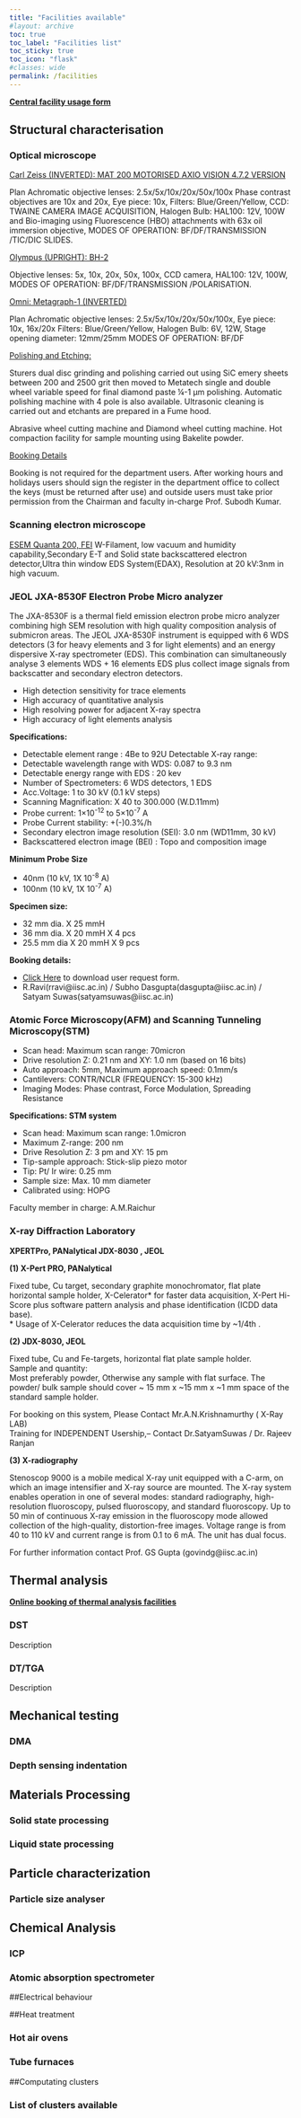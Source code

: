 ```yaml
---
title: "Facilities available"
#layout: archive
toc: true
toc_label: "Facilities list"
toc_sticky: true
toc_icon: "flask"
#classes: wide
permalink: /facilities
---
```

<b><a href="/pdfs/central-facility.pdf" target="_blank">Central facility usage form</a></b>
## Structural characterisation
<h3>Optical microscope</h3>
<u>Carl Zeiss (INVERTED): MAT 200 MOTORISED AXIO VISION 4.7.2 VERSION</u>

Plan Achromatic objective lenses: 2.5x/5x/10x/20x/50x/100x
Phase contrast objectives are 10x and 20x,
Eye piece: 10x,
Filters: Blue/Green/Yellow,
CCD: TWAINE CAMERA IMAGE ACQUISITION,
Halogen Bulb: HAL100: 12V, 100W and Bio-imaging using Fluorescence (HBO) attachments with 63x oil immersion objective,
MODES OF OPERATION: BF/DF/TRANSMISSION /TIC/DIC SLIDES.

<u>Olympus (UPRIGHT): BH-2</u>

Objective lenses: 5x, 10x, 20x, 50x, 100x, CCD camera,
HAL100: 12V, 100W,
MODES OF OPERATION: BF/DF/TRANSMISSION /POLARISATION.

<u>Omni: Metagraph-1 (INVERTED)</u>

Plan Achromatic objective lenses: 2.5x/5x/10x/20x/50x/100x, Eye piece: 10x, 16x/20x
Filters: Blue/Green/Yellow,
Halogen Bulb: 6V, 12W,
Stage opening diameter: 12mm/25mm
MODES OF OPERATION: BF/DF

<u>Polishing and Etching:</u>

Sturers dual disc grinding and polishing carried out using SiC emery sheets between 200 and 2500 grit then moved to Metatech single and double wheel variable speed for final diamond paste ¼-1 µm polishing. Automatic polishing machine with 4 pole is also available. Ultrasonic cleaning is carried out and etchants are prepared in a Fume hood.

Abrasive wheel cutting machine and Diamond wheel cutting machine.
Hot compaction facility for sample mounting using Bakelite powder.

<u>Booking Details</u>

Booking is not required for the department users. After working hours and holidays users should sign the register in the department office to collect the keys (must be returned after use) and outside users must take prior permission from the Chairman and faculty in-charge Prof. Subodh Kumar.

<h3>Scanning electron microscope</h3>
<u>ESEM Quanta 200, FEI</u>
W-Filament, low vacuum and humidity capability,Secondary E-T and Solid state backscattered electron detector,Ultra thin window EDS System(EDAX), Resolution at 20 kV:3nm in high vacuum.

<h3>JEOL JXA-8530F Electron Probe Micro analyzer</h3>
<p>The JXA-8530F is a thermal field emission electron probe micro analyzer combining high SEM resolution with high quality composition analysis of submicron areas. The JEOL JXA-8530F instrument is equipped with 6 WDS detectors (3 for heavy elements and 3 for light elements) and an energy dispersive X-ray spectrometer (EDS). This combination can simultaneously analyse 3 elements WDS + 16 elements EDS plus collect image signals from backscatter and secondary electron detectors.</p>
<ul>
<li>High detection sensitivity for trace elements</li>
<li>High accuracy of quantitative analysis</li>
<li>High resolving power for adjacent X-ray spectra</li>
<li>High accuracy of light elements analysis</li>
</ul>
<p><strong>Specifications:</strong></p>
<ul>
<li>Detectable element range : 4Be to 92U Detectable X-ray range:</li>
<li>Detectable wavelength range with WDS: 0.087 to 9.3 nm</li>
<li>Detectable energy range with EDS : 20 kev</li>
<li>Number of Spectrometers: 6 WDS detectors, 1 EDS</li>
<li>Acc.Voltage: 1 to 30 kV (0.1 kV steps)</li>
<li>Scanning Magnification: X 40 to 300.000 (W.D.11mm)</li>
<li>Probe current: 1&#215;10<sup>-12</sup> to 5&#215;10<sup>-7</sup> A</li>
<li>Probe Current stability: +(-)0.3%/h</li>
<li>Secondary electron image resolution (SEI): 3.0 nm (WD11mm, 30 kV)</li>
<li>Backscattered electron image (BEI) : Topo and composition image</li>
</ul>
<p><strong>Minimum Probe Size</strong></p>
<ul>
<li>40nm (10 kV, 1X 10<sup>-8</sup> A)</li>
<li>100nm (10 kV, 1X 10<sup>-7</sup> A)</li>
</ul>
<p><strong>Specimen size:</strong></p>
<ul>
<li>32 mm dia. X 25 mmH</li>
<li>36 mm dia. X 20 mmH X 4 pcs</li>
<li>25.5 mm dia X 20 mmH X 9 pcs</li>
</ul>
<p><strong>Booking details:</strong></p>
<ul>
<li><a href="https://materials.iisc.ac.in/wp-content/uploads/2019/12/central-facility.pdf">Click Here</a> to download user request form.</li>
<li>R.Ravi(rravi@iisc.ac.in) / Subho Dasgupta(dasgupta@iisc.ac.in) / Satyam Suwas(satyamsuwas@iisc.ac.in)</li>
</ul>

<h3>Atomic Force Microscopy(AFM) and Scanning Tunneling Microscopy(STM)</h3>
<ul>
<li>Scan head: Maximum scan range: 70micron</li>
<li>Drive resolution Z: 0.21 nm and XY: 1.0 nm (based on 16 bits)</li>
<li>Auto approach: 5mm, Maximum approach speed: 0.1mm/s</li>
<li>Cantilevers: CONTR/NCLR (FREQUENCY: 15-300 kHz)</li>
<li>Imaging Modes: Phase contrast, Force Modulation, Spreading Resistance</li>
</ul>
<p><strong>Specifications: STM system</strong></p>
<ul>
<li>Scan head: Maximum scan range: 1.0micron</li>
<li>Maximum Z-range: 200 nm</li>
<li>Drive Resolution Z: 3 pm and XY: 15 pm</li>
<li>Tip-sample approach: Stick-slip piezo motor</li>
<li>Tip: Pt/ Ir wire: 0.25 mm</li>
<li>Sample size: Max. 10 mm diameter</li>
<li>Calibrated using: HOPG</li>
</ul>
<p>Faculty member in charge: A.M.Raichur</p>

<h3>X-ray Diffraction Laboratory</h3>

<p><strong>XPERTPro, PANalytical JDX-8030 , JEOL</strong></p>
<p><strong>(1) X-Pert PRO, PANalytical</strong></p>
<p>Fixed tube, Cu target, secondary graphite monochromator, flat plate horizontal sample holder, X-Celerator* for faster data acquisition, X-Pert Hi-Score plus software pattern analysis and phase identification (ICDD data base).<br />
* Usage of X-Celerator reduces the data acquisition time by ~1/4th .</p>

<p><strong>(2) JDX-8030, JEOL</strong></p>
<p>Fixed tube, Cu and Fe-targets, horizontal flat plate sample holder.<br />
Sample and quantity:<br />
Most preferably powder, Otherwise any sample with flat surface. The powder/ bulk sample should cover ~ 15 mm x ~15 mm x ~1 mm space of the standard sample holder.</p>
<p>For booking on this system, Please Contact Mr.A.N.Krishnamurthy ( X-Ray LAB)<br />
Training for INDEPENDENT Usership,&#8211; Contact Dr.SatyamSuwas / Dr. Rajeev Ranjan</p>

<p><strong>(3) X-radiography</strong></p>
<p>Stenoscop 9000 is a mobile medical X-ray unit equipped with a C-arm, on which an image intensifier and X-ray source are mounted. The X-ray system enables operation in one of several modes: standard radiography, high-resolution fluoroscopy, pulsed fluoroscopy, and standard fluoroscopy. Up to 50 min of continuous X-ray emission in the fluoroscopy mode allowed collection of the high-quality, distortion-free images. Voltage range is from 40 to 110 kV and current range is from 0.1 to 6 mA. The unit has dual focus.</p>
<p>For further information contact Prof. GS Gupta (govindg@iisc.ac.in)</p>

## Thermal analysis
<b><a href="http://afmmslots.afmm.iisc.ac.in:8080/Thermal/" target="_blank">Online booking of thermal analysis facilities</a></b><br>
<h3>DST</h3>
Description

<h3>DT/TGA</h3>
Description

## Mechanical testing
<h3>DMA</h3>

<h3>Depth sensing indentation</h3>

## Materials Processing
<h3>Solid state processing</h3>

<h3>Liquid state processing</h3>

## Particle characterization
<h3>Particle size analyser</h3>

## Chemical Analysis
<h3>ICP</h3>

<h3>Atomic absorption spectrometer</h3>


##Electrical behaviour

##Heat treatment
<h3>Hot air ovens</h3>

<h3>Tube furnaces</h3>

##Computating clusters
<h3>List of clusters available</h3>




